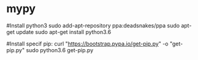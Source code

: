# mypy

#Install python3
sudo add-apt-repository ppa:deadsnakes/ppa
sudo apt-get update
sudo apt-get install python3.6

#Install specif pip:
curl "https://bootstrap.pypa.io/get-pip.py" -o "get-pip.py"
sudo python3.6 get-pip.py
